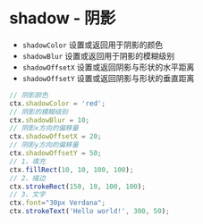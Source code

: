 # shadow - 阴影

- `shadowColor` 设置或返回用于阴影的颜色
- `shadowBlur` 设置或返回用于阴影的模糊级别
- `shadowOffsetX` 设置或返回阴影与形状的水平距离
- `shadowOffsetY` 设置或返回阴影与形状的垂直距离

```js
// 阴影颜色
ctx.shadowColor = 'red';
// 阴影的模糊级别
ctx.shadowBlur = 10;
// 阴影x方向的偏移量
ctx.shadowOffsetX = 20;
// 阴影y方向的偏移量
ctx.shadowOffsetY = 50;
// 1、填充
ctx.fillRect(10, 10, 100, 100);
// 2、描边
ctx.strokeRect(150, 10, 100, 100);
// 3、文字
ctx.font="30px Verdana";
ctx.strokeText('Hello world!', 300, 50);
```